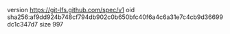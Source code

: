 version https://git-lfs.github.com/spec/v1
oid sha256:af9dd924b748cf794db902c0b650bfc40f6a4c6a31e7c4cb9d36699dc1c347d7
size 997
